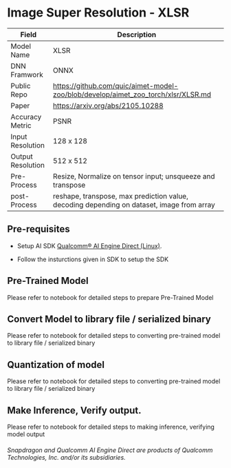 # Image Super Resolution - XLSR

| Field | Description |
| --- | --- |
| Model Name | XLSR |
| DNN Framwork | ONNX |
| Public Repo  | https://github.com/quic/aimet-model-zoo/blob/develop/aimet_zoo_torch/xlsr/XLSR.md |
| Paper        | https://arxiv.org/abs/2105.10288 |
| Accuracy Metric | PSNR |
| Input Resolution | 128 x 128 |
| Output Resolution | 512 x 512 |
| Pre-Process | Resize, Normalize on tensor input; unsqueeze and transpose |
| post-Process| reshape, transpose, max prediction value, decoding depending on dataset, image from array |

## Pre-requisites

- Setup AI SDK <a href="https://qpm.qualcomm.com/#/main/tools/details/qualcomm_ai_engine_direct"> Qualcomm® AI Engine Direct (Linux)</a>. 

- Follow the insturctions given in SDK to setup the SDK 

## Pre-Trained Model

Please refer to notebook for detailed steps to prepare Pre-Trained Model

## Convert Model to library file / serialized binary

Please refer to notebook for detailed steps to converting pre-trained model to library file / serialized binary

## Quantization of model

Please refer to notebook for detailed steps to converting pre-trained model to library file / serialized binary


## Make Inference, Verify output. 

Please refer to notebook for detailed steps to making inference, verifying model output

###### *Snapdragon and Qualcomm AI Engine Direct are products of Qualcomm Technologies, Inc. and/or its subsidiaries.*
